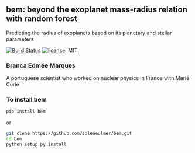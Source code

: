 ## bem: beyond the exoplanet mass-radius relation with random forest
Predicting the radius of exoplanets based on its planetary and stellar parameters

[![Build Status](https://travis-ci.org/soleneulmer/bem.svg?branch=master)](https://travis-ci.org/soleneulmer/bem)
[![license: MIT](https://img.shields.io/badge/license-MIT-blue.svg)](https://github.com/soleneulmer/bem/LICENSE)

### Branca Edmée Marques
A portuguese scientist who worked on nuclear physics in France with Marie Curie


### To install bem
```bash
pip install bem
```
or
```bash
git clone https://github.com/soleneulmer/bem.git
cd bem
python setup.py install
```

